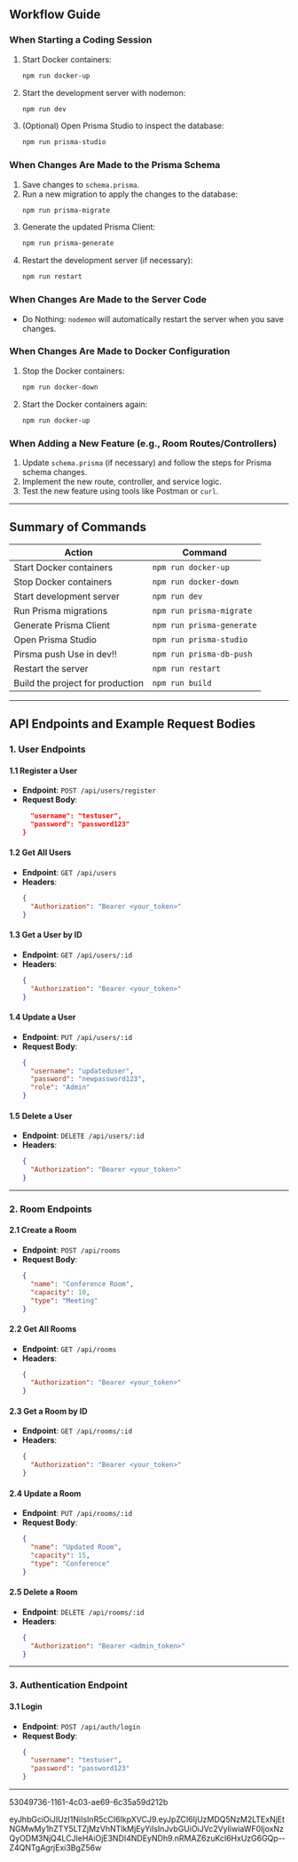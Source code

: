 ## Workflow Guide

### When Starting a Coding Session

1. Start Docker containers:
   ```bash
   npm run docker-up
   ```
2. Start the development server with nodemon:
   ```bash
   npm run dev
   ```
3. (Optional) Open Prisma Studio to inspect the database:
   ```bash
   npm run prisma-studio
   ```

### When Changes Are Made to the Prisma Schema

1. Save changes to `schema.prisma`.
2. Run a new migration to apply the changes to the database:
   ```bash
   npm run prisma-migrate
   ```
3. Generate the updated Prisma Client:
   ```bash
   npm run prisma-generate
   ```
4. Restart the development server (if necessary):
   ```bash
   npm run restart
   ```

### When Changes Are Made to the Server Code

- Do Nothing: `nodemon` will automatically restart the server when you save changes.

### When Changes Are Made to Docker Configuration

1. Stop the Docker containers:
   ```bash
   npm run docker-down
   ```
2. Start the Docker containers again:
   ```bash
   npm run docker-up
   ```

### When Adding a New Feature (e.g., Room Routes/Controllers)

1. Update `schema.prisma` (if necessary) and follow the steps for Prisma schema changes.
2. Implement the new route, controller, and service logic.
3. Test the new feature using tools like Postman or `curl`.

---

## Summary of Commands

| Action                           | Command                   |
| -------------------------------- | ------------------------- |
| Start Docker containers          | `npm run docker-up`       |
| Stop Docker containers           | `npm run docker-down`     |
| Start development server         | `npm run dev`             |
| Run Prisma migrations            | `npm run prisma-migrate`  |
| Generate Prisma Client           | `npm run prisma-generate` |
| Open Prisma Studio               | `npm run prisma-studio`   |
| Pirsma push Use in dev!!         | `npm run prisma-db-push`  |
| Restart the server               | `npm run restart`         |
| Build the project for production | `npm run build`           |

---

## API Endpoints and Example Request Bodies

### **1. User Endpoints**

#### **1.1 Register a User**

- **Endpoint**: `POST /api/users/register`
- **Request Body**:
  ```json
    "username": "testuser",
    "password": "password123"
  }
  ```

#### **1.2 Get All Users**

- **Endpoint**: `GET /api/users`
- **Headers**:
  ```json
  {
    "Authorization": "Bearer <your_token>"
  }
  ```

#### **1.3 Get a User by ID**

- **Endpoint**: `GET /api/users/:id`
- **Headers**:
  ```json
  {
    "Authorization": "Bearer <your_token>"
  }
  ```

#### **1.4 Update a User**

- **Endpoint**: `PUT /api/users/:id`
- **Request Body**:
  ```json
  {
    "username": "updateduser",
    "password": "newpassword123",
    "role": "Admin"
  }
  ```

#### **1.5 Delete a User**

- **Endpoint**: `DELETE /api/users/:id`
- **Headers**:
  ```json
  {
    "Authorization": "Bearer <your_token>"
  }
  ```

---

### **2. Room Endpoints**

#### **2.1 Create a Room**

- **Endpoint**: `POST /api/rooms`
- **Request Body**:
  ```json
  {
    "name": "Conference Room",
    "capacity": 10,
    "type": "Meeting"
  }
  ```

#### **2.2 Get All Rooms**

- **Endpoint**: `GET /api/rooms`
- **Headers**:
  ```json
  {
    "Authorization": "Bearer <your_token>"
  }
  ```

#### **2.3 Get a Room by ID**

- **Endpoint**: `GET /api/rooms/:id`
- **Headers**:
  ```json
  {
    "Authorization": "Bearer <your_token>"
  }
  ```

#### **2.4 Update a Room**

- **Endpoint**: `PUT /api/rooms/:id`
- **Request Body**:
  ```json
  {
    "name": "Updated Room",
    "capacity": 15,
    "type": "Conference"
  }
  ```

#### **2.5 Delete a Room**

- **Endpoint**: `DELETE /api/rooms/:id`
- **Headers**:
  ```json
  {
    "Authorization": "Bearer <admin_token>"
  }
  ```

---

### **3. Authentication Endpoint**

#### **3.1 Login**

- **Endpoint**: `POST /api/auth/login`
- **Request Body**:
  ```json
  {
    "username": "testuser",
    "password": "password123"
  }
  ```

---

53049736-1161-4c03-ae69-6c35a59d212b

eyJhbGciOiJIUzI1NiIsInR5cCI6IkpXVCJ9.eyJpZCI6IjUzMDQ5NzM2LTExNjEtNGMwMy1hZTY5LTZjMzVhNTlkMjEyYiIsInJvbGUiOiJVc2VyIiwiaWF0IjoxNzQyODM3NjQ4LCJleHAiOjE3NDI4NDEyNDh9.nRMAZ6zuKcl6HxUzG6GQp--Z4QNTgAgrjExi3BgZ56w
